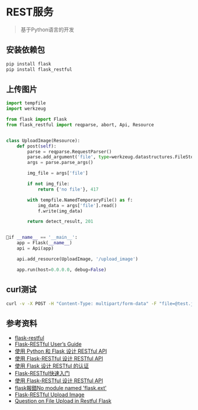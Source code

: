 # REST服务
> 基于Python语言的开发

## 安装依赖包
```bash
pip install flask
pip install flask_restful
```

## 上传图片
```py
import tempfile
import werkzeug

from flask import Flask
from flask_restful import reqparse, abort, Api, Resource


class UploadImage(Resource):
    def post(self):
        parse = reqparse.RequestParser()
        parse.add_argument('file', type=werkzeug.datastructures.FileStorage, location='files')
        args = parse.parse_args()

        img_file = args['file']

        if not img_file:
            return {'no file'}, 417

        with tempfile.NamedTemporaryFile() as f:
            img_data = args['file'].read()
            f.write(img_data)

        return detect_result, 201


if __name__ == '__main__':
    app = Flask(__name__)
    api = Api(app)

    api.add_resource(UploadImage, '/upload_image')

    app.run(host=0.0.0.0, debug=False)
```

## curl测试
```bash
curl -v -X POST -H "Content-Type: multipart/form-data" -F "file=@test.jpg" http://127.0.0.1:5000/upload_image
```

## 参考资料
* [flask-restful](https://github.com/flask-restful/flask-restful)
* [Flask-RESTful User’s Guide](https://flask-restful.readthedocs.io/en/latest/)
* [使用 Python 和 Flask 设计 RESTful API](http://www.pythondoc.com/flask-restful/first.html)
* [使用 Flask-RESTful 设计 RESTful API](http://www.pythondoc.com/flask-restful/second.html)
* [使用 Flask 设计 RESTful 的认证](http://www.pythondoc.com/flask-restful/third.html)
* [Flask-RESTful快速入门](http://www.pythondoc.com/Flask-RESTful/quickstart.html)
* [使用 Flask-RESTful 设计 RESTful API](https://www.jianshu.com/p/81cd461c7e8f)
* [flask報錯No module named 'flask.ext'](https://www.itread01.com/content/1547562072.html)
* [Flask-RESTful Upload Image](https://stackoverflow.com/questions/28982974/flask-restful-upload-image)
* [Question on File Upload in Restful Flask](https://github.com/flask-restful/flask-restful/issues/485)
